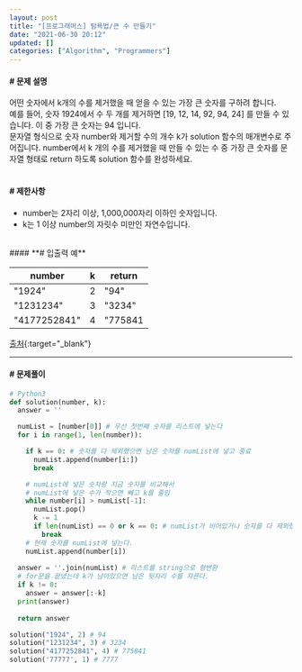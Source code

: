 ```yaml
---
layout: post
title: "[프로그래머스] 탐욕법/큰 수 만들기"
date: "2021-06-30 20:12"
updated: []
categories: ["Algorithm", "Programmers"]
---
```


#### **# 문제 설명**<br>
어떤 숫자에서 k개의 수를 제거했을 때 얻을 수 있는 가장 큰 숫자를 구하려 합니다.<br>
예를 들어, 숫자 1924에서 수 두 개를 제거하면 [19, 12, 14, 92, 94, 24] 를 만들 수 있습니다. 이 중 가장 큰 숫자는 94 입니다.<br>
문자열 형식으로 숫자 number와 제거할 수의 개수 k가 solution 함수의 매개변수로 주어집니다. number에서 k 개의 수를 제거했을 때 만들 수 있는 수 중 가장 큰 숫자를 문자열 형태로 return 하도록 solution 함수를 완성하세요.<br>
<br>
#### **# 제한사항**<br>
- number는 2자리 이상, 1,000,000자리 이하인 숫자입니다.
- k는 1 이상 number의 자릿수 미만인 자연수입니다.

<br>
#### **# 입출력 예**

| number | k | return |
| --- | --- | --- |
| "1924" | 2 | "94" |
| "1231234" | 3 | "3234" |
| "4177252841" | 4 | "775841 |

[출처](http://hsin.hr/coci/archive/2011_2012/contest4_tasks.pdf){:target="_blank"}

---

#### **# 문제풀이**
```python
# Python3
def solution(number, k):
  answer = ''

  numList = [number[0]] # 우선 첫번째 숫자를 리스트에 넣는다
  for i in range(1, len(number)):

    if k == 0: # 숫자를 다 제외했으면 남은 숫자를 numList에 넣고 종료
      numList.append(number[i:])
      break

    # numList에 넣은 숫자랑 지금 숫자를 비교해서
    # numList에 넣은 수가 작으면 빼고 k를 줄임
    while number[i] > numList[-1]:
      numList.pop()
      k -= 1
      if len(numList) == 0 or k == 0: # numList가 비어있거나 숫자를 다 제외했으면 종료
        break
    # 현재 숫자를 numList에 넣는다.
    numList.append(number[i])
  
  answer = ''.join(numList) # 리스트를 string으로 형변환
  # for문을 끝냈는데 k가 남아있으면 남은 뒷자리 수를 자른다.
  if k != 0:
    answer = answer[:-k]
  print(answer)
  
  return answer

solution("1924", 2) # 94
solution("1231234", 3) # 3234
solution("4177252841", 4) # 775841
solution('77777', 1) # 7777
```